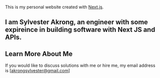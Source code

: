 This is my personal website created with [Next.js](https://nextjs.org/).

## I am Sylvester Akrong, an engineer with some expireince in building software with Next JS and APIs.



## Learn More About Me

If you would like to discuss solutions with me or hire me, 
my email address is [akrongsylvester@gmail.com]
